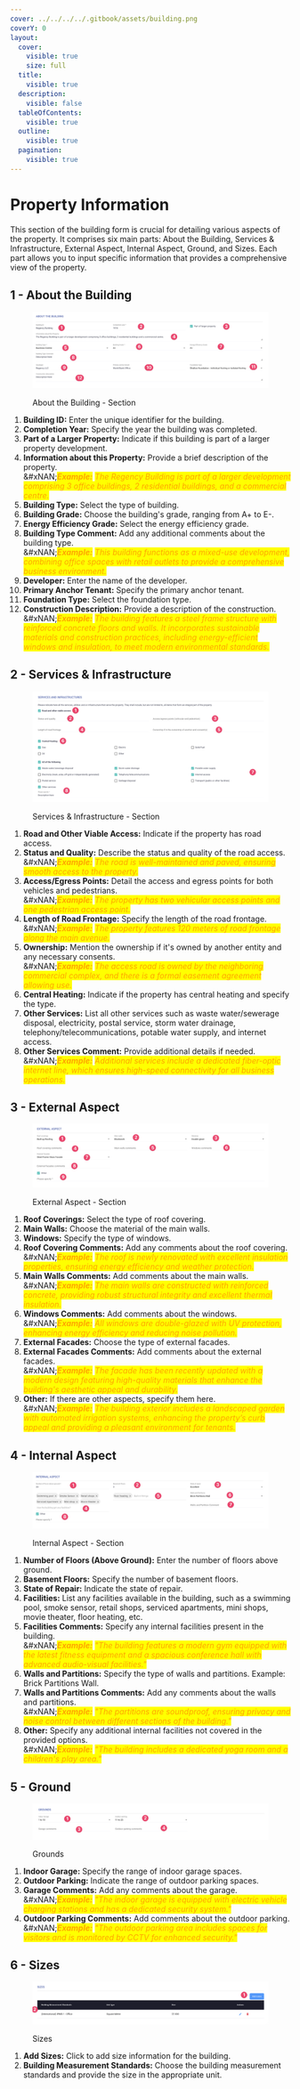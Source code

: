 ```yaml
---
cover: ../../../../.gitbook/assets/building.png
coverY: 0
layout:
  cover:
    visible: true
    size: full
  title:
    visible: true
  description:
    visible: false
  tableOfContents:
    visible: true
  outline:
    visible: true
  pagination:
    visible: true
---
```


# Property Information

This section of the building form is crucial for detailing various aspects of the property. It comprises six main parts: About the Building, Services & Infrastructure, External Aspect, Internal Aspect, Ground, and Sizes. Each part allows you to input specific information that provides a comprehensive view of the property.

## 1 - About the Building

<figure><img src="../../../../.gitbook/assets/CleanShot 2024-05-23 at 08.18.56@2x.png" alt=""><figcaption><p>About the Building - Section</p></figcaption></figure>

1. **Building ID:** Enter the unique identifier for the building.&#x20;
2. **Completion Year:** Specify the year the building was completed.&#x20;
3. **Part of a Larger Property:** Indicate if this building is part of a larger property development.
4. **Information about this Property:** Provide a brief description of the property. \
   &#xNAN;_<mark style="color:orange;">**Example:**</mark> <mark style="color:orange;"></mark><mark style="color:orange;">The Regency Building is part of a larger development comprising 3 office buildings, 2 residential buildings, and a commercial centre.</mark>_
5. **Building Type:** Select the type of building.&#x20;
6. **Building Grade:** Choose the building's grade, ranging from A+ to E-.&#x20;
7. **Energy Efficiency Grade:** Select the energy efficiency grade.&#x20;
8. **Building Type Comment:** Add any additional comments about the building type.\
   &#xNAN;_<mark style="color:orange;">**Example:**</mark> <mark style="color:orange;"></mark><mark style="color:orange;">This building functions as a mixed-use development, combining office spaces with retail outlets to provide a comprehensive business environment.</mark>_
9. **Developer:** Enter the name of the developer.
10. **Primary Anchor Tenant:** Specify the primary anchor tenant.
11. **Foundation Type:** Select the foundation type.
12. **Construction Description:** Provide a description of the construction.\
    &#xNAN;_<mark style="color:orange;">**Example:**</mark> <mark style="color:orange;"></mark><mark style="color:orange;">The building features a steel frame structure with reinforced concrete floors and walls. It incorporates sustainable materials and construction practices, including energy-efficient windows and insulation, to meet modern environmental standards.</mark>_

## 2 - Services & Infrastructure

<figure><img src="../../../../.gitbook/assets/CleanShot 2024-05-23 at 08.22.24@2x.png" alt=""><figcaption><p>Services &#x26; Infrastructure - Section</p></figcaption></figure>

1. **Road and Other Viable Access:** Indicate if the property has road access.
2. **Status and Quality:** Describe the status and quality of the road access.\
   &#xNAN;_<mark style="color:orange;">**Example:**</mark> <mark style="color:orange;"></mark><mark style="color:orange;">The road is well-maintained and paved, ensuring smooth access to the property.</mark>_
3. **Access/Egress Points:** Detail the access and egress points for both vehicles and pedestrians.\
   &#xNAN;_<mark style="color:orange;">**Example:**</mark> <mark style="color:orange;"></mark><mark style="color:orange;">The property has two vehicular access points and one pedestrian access point.</mark>_
4. **Length of Road Frontage:** Specify the length of the road frontage.\
   &#xNAN;_<mark style="color:orange;">**Example:**</mark> <mark style="color:orange;"></mark><mark style="color:orange;">The property features 120 meters of road frontage along the main avenue.</mark>_
5. **Ownership:** Mention the ownership if it's owned by another entity and any necessary consents.\
   &#xNAN;_<mark style="color:orange;">**Example:**</mark> <mark style="color:orange;"></mark><mark style="color:orange;">The access road is owned by the neighboring commercial complex, and there is a formal easement agreement allowing use.</mark>_
6. **Central Heating:** Indicate if the property has central heating and specify the type.
7. **Other Services:** List all other services such as waste water/sewerage disposal, electricity, postal service, storm water drainage, telephony/telecommunications, potable water supply, and internet access.
8. **Other Services Comment:** Provide additional details if needed.\
   &#xNAN;_<mark style="color:orange;">**Example:**</mark> <mark style="color:orange;"></mark><mark style="color:orange;">Additional services include a dedicated fiber-optic internet line, which ensures high-speed connectivity for all business operations.</mark>_

## 3 - External Aspect

<figure><img src="../../../../.gitbook/assets/CleanShot 2024-05-23 at 08.24.19@2x.png" alt=""><figcaption><p>External Aspect - Section</p></figcaption></figure>

1. **Roof Coverings:** Select the type of roof covering.
2. **Main Walls:** Choose the material of the main walls.&#x20;
3. **Windows:** Specify the type of windows.&#x20;
4. **Roof Covering Comments:** Add any comments about the roof covering.\
   &#xNAN;_<mark style="color:orange;">**Example:**</mark> <mark style="color:orange;"></mark><mark style="color:orange;">The roof is newly renovated with excellent insulation properties, ensuring energy efficiency and weather protection.</mark>_
5. **Main Walls Comments:** Add comments about the main walls.\
   &#xNAN;_<mark style="color:orange;">**Example:**</mark> <mark style="color:orange;"></mark><mark style="color:orange;">The main walls are constructed with reinforced concrete, providing robust structural integrity and excellent thermal insulation.</mark>_
6. **Windows Comments:** Add comments about the windows.\
   &#xNAN;_<mark style="color:orange;">**Example:**</mark> <mark style="color:orange;"></mark><mark style="color:orange;">All windows are double-glazed with UV protection, enhancing energy efficiency and reducing noise pollution.</mark>_
7. **External Facades:** Choose the type of external facades.
8. **External Facades Comments:** Add comments about the external facades.\
   &#xNAN;_<mark style="color:orange;">**Example:**</mark> <mark style="color:orange;"></mark><mark style="color:orange;">The facade has been recently updated with a modern design featuring high-quality materials that enhance the building's aesthetic appeal and durability.</mark>_
9. **Other:** If there are other aspects, specify them here.\
   &#xNAN;_<mark style="color:orange;">**Example:**</mark> <mark style="color:orange;"></mark><mark style="color:orange;">The building exterior includes a landscaped garden with automated irrigation systems, enhancing the property’s curb appeal and providing a pleasant environment for tenants.</mark>_

## 4 - Internal Aspect

<figure><img src="../../../../.gitbook/assets/CleanShot 2024-05-23 at 08.27.45@2x.png" alt=""><figcaption><p>Internal Aspect - Section</p></figcaption></figure>

1. **Number of Floors (Above Ground):** Enter the number of floors above ground.
2. **Basement Floors:** Specify the number of basement floors.
3. **State of Repair:** Indicate the state of repair.
4. **Facilities:** List any facilities available in the building, such as a swimming pool, smoke sensor, retail shops, serviced apartments, mini shops, movie theater, floor heating, etc.
5. **Facilities Comments:** Specify any internal facilities present in the building. \
   &#xNAN;_<mark style="color:orange;">**Example:**</mark> <mark style="color:orange;"></mark><mark style="color:orange;">"The building features a modern gym equipped with the latest fitness equipment and a spacious conference hall with advanced audio-visual facilities."</mark>_
6. **Walls and Partitions:** Specify the type of walls and partitions. Example: Brick Partitions Wall.
7. **Walls and Partitions Comments:** Add any comments about the walls and partitions. \
   &#xNAN;_<mark style="color:orange;">**Example:**</mark> <mark style="color:orange;"></mark><mark style="color:orange;">"The partitions are soundproof, ensuring privacy and noise control between different sections of the building."</mark>_
8. **Other:** Specify any additional internal facilities not covered in the provided options. \
   &#xNAN;_<mark style="color:orange;">**Example:**</mark> <mark style="color:orange;"></mark><mark style="color:orange;">"The building includes a dedicated yoga room and a children's play area."</mark>_

## 5 - Ground

<figure><img src="../../../../.gitbook/assets/CleanShot 2024-05-23 at 08.28.59@2x.png" alt=""><figcaption><p>Grounds</p></figcaption></figure>

1. **Indoor Garage:** Specify the range of indoor garage spaces.
2. **Outdoor Parking:** Indicate the range of outdoor parking spaces.
3. **Garage Comments:** Add any comments about the garage. \
   &#xNAN;_<mark style="color:orange;">**Example:**</mark> <mark style="color:orange;"></mark><mark style="color:orange;">"The indoor garage is equipped with electric vehicle charging stations and has a dedicated security system."</mark>_
4. **Outdoor Parking Comments:** Add comments about the outdoor parking.\
   &#xNAN;_<mark style="color:orange;">**Example:**</mark> <mark style="color:orange;"></mark><mark style="color:orange;">"The outdoor parking area includes spaces for visitors and is monitored by CCTV for enhanced security."</mark>_

## 6 - Sizes

<figure><img src="../../../../.gitbook/assets/CleanShot 2024-05-23 at 08.30.38@2x.png" alt=""><figcaption><p>Sizes</p></figcaption></figure>

1. **Add Sizes:** Click to add size information for the building.
2. **Building Measurement Standards:** Choose the building measurement standards and provide the size in the appropriate unit.&#x20;
